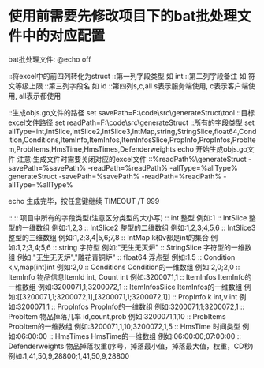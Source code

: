 # 使用前需要先修改项目下的bat批处理文件中的对应配置

bat批处理文件:
@echo off

::将excel中的前四列转化为struct
::第一列字段类型		如 int
::第二列字段备注		如 符文等级上限
::第三列字段名		 如 id
::第四列s,c,all	 s表示服务端使用, c表示客户端使用, all表示都使用

::生成objs.go文件的路径
set savePath=F:\code\src\generateStruct\tool
::目标excel文件路径
set readPath=F:\code\src\generateStruct
::所有的字段类型
set allType=int,IntSlice,IntSlice2,IntSlice3,IntMap,string,StringSlice,float64,Condition,Conditions,ItemInfo,ItemInfos,ItemInfosSlice,PropInfo,PropInfos,ProbItem,ProbItems,HmsTime,HmsTimes,Defenderweights
echo 开始生成objs.go文件 注意:生成文件时需要关闭对应的excel文件
::%readPath%\generateStruct -savePath=%savePath% -readPath=%readPath% -allType=%allType%
generateStruct -savePath=%savePath% -readPath=%readPath% -allType=%allType%

echo 生成完毕，按任意键继续
TIMEOUT /T 999

::
::	项目中所有的字段类型(注意区分类型的大小写)
::	int				整型 				例如:1
::	IntSlice		整型的一维数组 	 	例如:1,2,3
::	IntSlice2		整型的二维数组  	例如:1,2,3;4,5,6
::	IntSlice3		整型的三维数组  	例如:1,2;3,4|5,6;7,8
::	IntMap			k和v都是int的集合  	例如:1,2;3,4;5,6
::	string			字符型  			例如:"无生无灭炉"
::	StringSlice		字符型的一维数组  	例如:"无生无灭炉","雕花青铜炉"
::	float64			浮点型  			例如:1.5
::	Condition		k,v,map[int]int  	例如:2,0
::	Conditions		Condition的一维数组 例如:2,0;2,0
::	ItemInfo		物品信息ItemId int, Count int 	例如:3200071,1
::	ItemInfos		ItemInfo的一维数组 	例如:3200071,1;3200072,1
::	ItemInfosSlice	ItemInfos的一维数组 例如:[[3200071,1;3200072,1],[3200071,1;3200072,1]]
::	PropInfo		k int,v int  		例如:3200071,1
::	PropInfos		PropInfo的一维数组  例如:3200071,1;3200072,1
::	ProbItem		物品掉落几率 id,count,prob 例如:3200071,1,10
::	ProbItems		ProbItem的一维数组  例如:3200071,1,10;3200072,1,5
::	HmsTime			时间类型 			例如:06:00:00
::	HmsTimes		HmsTime的一维数组 	例如:06:00:00;07:00:00
::	Defenderweights	物品掉落权重(序号，掉落最小值，掉落最大值，权重，CD秒) 	例如:1,41,50,9,28800;1,41,50,9,28800
